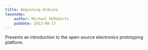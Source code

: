 ```yaml
---
title: Beginning Arduino
taxonomy:
	author: Michael McRoberts
	pubdate: 2013-09-17
---
```

Presents an introduction to the open-source electronics prototyping platform.